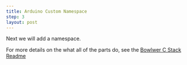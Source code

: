 ```yaml
---
title: Arduino Custom Namespace
step: 3
layout: post
---
```


Next we will add a namespace. 

For more details on the what all of the parts do, see the <a href="https://github.com/NeuronRobotics/c-bowler/blob/master/README.md"> Bowlwer C Stack Readme</a>

<script src="https://gist.github.com/madhephaestus/d68f3b79c56a4450624c.js"></script>



